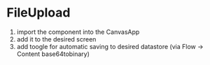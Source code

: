 # FileUpload

1. import the component into the CanvasApp
2. add it to the desired screen
3. add toogle for automatic saving to desired datastore (via Flow -> Content base64tobinary)

